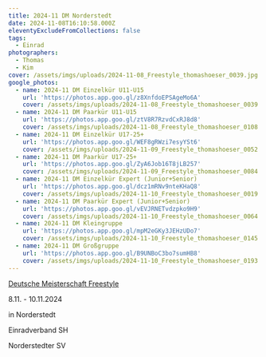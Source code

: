 ```yaml
---
title: 2024-11 DM Norderstedt
date: 2024-11-08T16:10:58.000Z
eleventyExcludeFromCollections: false
tags:
  - Einrad
photographers:
  - Thomas
  - Kim
cover: /assets/imgs/uploads/2024-11-08_Freestyle_thomashoeser_0039.jpg
google_photos:
  - name: 2024-11 DM Einzelkür U11-U15
    url: 'https://photos.app.goo.gl/z8XnfdoEPSAgeMo6A'
    cover: /assets/imgs/uploads/2024-11-08_Freestyle_thomashoeser_0039.jpg
  - name: 2024-11 DM Paarkür U11-U15
    url: 'https://photos.app.goo.gl/ztV8R7RzvdCxRJ8d8'
    cover: /assets/imgs/uploads/2024-11-08_Freestyle_thomashoeser_0108.jpg
  - name: 2024-11 DM Einzelkür U17-25+
    url: 'https://photos.app.goo.gl/WEF8gRWzi7esyYSt6'
    cover: /assets/imgs/uploads/2024-11-09_Freestyle_thomashoeser_0052.jpg
  - name: 2024-11 DM Paarkür U17-25+
    url: 'https://photos.app.goo.gl/ZyA6Job16T8jLB257'
    cover: /assets/imgs/uploads/2024-11-09_Freestyle_thomashoeser_0084.jpg
  - name: 2024-11 DM Einzelkür Expert (Junior+Senior)
    url: 'https://photos.app.goo.gl/dcz1mRNv9nteKHaQ8'
    cover: /assets/imgs/uploads/2024-11-10_Freestyle_thomashoeser_0019.jpg
  - name: 2024-11 DM Paarkür Expert (Junior+Senior)
    url: 'https://photos.app.goo.gl/vEVJRNETvdzpko9H9'
    cover: /assets/imgs/uploads/2024-11-10_Freestyle_thomashoeser_0064.jpg
  - name: 2024-11 DM Kleingruppe
    url: 'https://photos.app.goo.gl/mpM2eGKy3JEHzUDo7'
    cover: /assets/imgs/uploads/2024-11-10_Freestyle_thomashoeser_0145.jpg
  - name: 2024-11 DM Großgruppe
    url: 'https://photos.app.goo.gl/B9UNBoC3bo7sumHB8'
    cover: /assets/imgs/uploads/2024-11-10_Freestyle_thomashoeser_0193.jpg
---
```

[Deutsche Meisterschaft Freestyle](https://www.einradverband.de/event/deutsche-meisterschaft-freestyle-3/)

8.11. - 10.11.2024

in Norderstedt

Einradverband SH

Norderstedter SV
